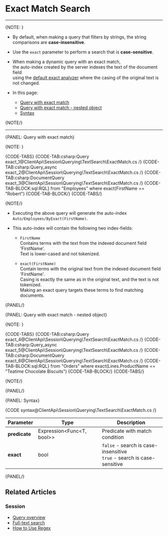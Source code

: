 # Exact Match Search

---

{NOTE: }

* By default, when making a query that filters by strings, the string comparisons are __case-insensitive__.

* Use the `exact` parameter to perform a search that is __case-sensitive__.

* When making a dynamic query with an exact match,  
  the auto-index created by the server indexes the text of the document field  
  using the [default exact analyzer](../../../../indexes/using-analyzers#ravendb) where the casing of the original text is not changed.

* In this page:
    * [Query with exact match](../../../../client-api/session/querying/text-search/exact-match-search#query-with-exact-match)
    * [Query with exact match - nested object](../../../../client-api/session/querying/text-search/exact-match-search#query-with-exact-match---nested-object)
    * [Syntax](../../../../client-api/session/querying/text-search/exact-match-search#syntax)

{NOTE/}

---

{PANEL: Query with exact match}

{NOTE: }

{CODE-TABS}
{CODE-TAB:csharp:Query exact_1@ClientApi\Session\Querying\TextSearch\ExactMatch.cs /}
{CODE-TAB:csharp:Query_async exact_2@ClientApi\Session\Querying\TextSearch\ExactMatch.cs /}
{CODE-TAB:csharp:DocumentQuery exact_3@ClientApi\Session\Querying\TextSearch\ExactMatch.cs /}
{CODE-TAB-BLOCK:sql:RQL}
from "Employees"
where exact(FirstName == "Robert")
{CODE-TAB-BLOCK/}
{CODE-TABS/}

{NOTE/}

* Executing the above query will generate the auto-index `Auto/Employees/ByExact(FirstName)`.

* This auto-index will contain the following two index-fields:
  
  * `FirstName`  
    Contains terms with the text from the indexed document field 'FirstName'.  
    Text is lower-cased and not tokenized.  

  * `exact(FirstName)`  
    Contain terms with the original text from the indexed document field 'FirstName'.  
    Casing is exactly the same as in the original text, and the text is not tokenized.  
    Making an exact query targets these terms to find matching documents.

{PANEL/}

{PANEL: Query with exact match - nested object}

{NOTE: }

{CODE-TABS}
{CODE-TAB:csharp:Query exact_4@ClientApi\Session\Querying\TextSearch\ExactMatch.cs /}
{CODE-TAB:csharp:Query_async exact_5@ClientApi\Session\Querying\TextSearch\ExactMatch.cs /}
{CODE-TAB:csharp:DocumentQuery exact_6@ClientApi\Session\Querying\TextSearch\ExactMatch.cs /}
{CODE-TAB-BLOCK:sql:RQL}
from "Orders" 
where exact(Lines.ProductName == "Teatime Chocolate Biscuits")
{CODE-TAB-BLOCK/}
{CODE-TABS/}

{NOTE/}

{PANEL/}

{PANEL: Syntax}

{CODE syntax@ClientApi\Session\Querying\TextSearch\ExactMatch.cs /}

| Parameter     | Type                      | Description                                                               |
|---------------|---------------------------|---------------------------------------------------------------------------|
| __predicate__ | Expression<Func<T, bool>> | Predicate with match condition                                            |
| __exact__     | bool                      | `false` - search is case-insensitive<br>`true` - search is case-sensitive |

{PANEL/}

## Related Articles

### Session

- [Query overview](../../../../client-api/session/querying/how-to-query)
- [Full-text search](../../../../client-api/session/querying/text-search/full-text-search)
- [How to Use Regex](../../../../client-api/session/querying/how-to-use-regex)
